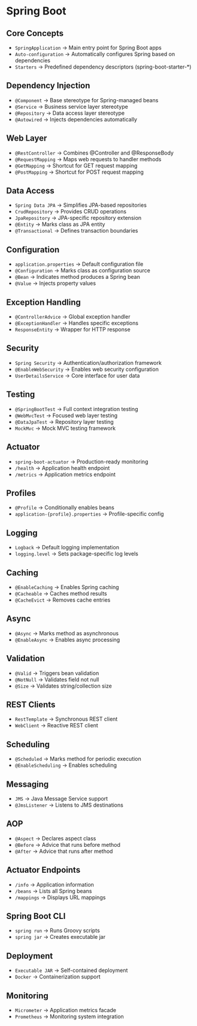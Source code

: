 # Spring Boot

## Core Concepts
- `SpringApplication` → Main entry point for Spring Boot apps  
- `Auto-configuration` → Automatically configures Spring based on dependencies  
- `Starters` → Predefined dependency descriptors (spring-boot-starter-*)  

## Dependency Injection
- `@Component` → Base stereotype for Spring-managed beans  
- `@Service` → Business service layer stereotype  
- `@Repository` → Data access layer stereotype  
- `@Autowired` → Injects dependencies automatically  

## Web Layer
- `@RestController` → Combines @Controller and @ResponseBody  
- `@RequestMapping` → Maps web requests to handler methods  
- `@GetMapping` → Shortcut for GET request mapping  
- `@PostMapping` → Shortcut for POST request mapping  

## Data Access
- `Spring Data JPA` → Simplifies JPA-based repositories  
- `CrudRepository` → Provides CRUD operations  
- `JpaRepository` → JPA-specific repository extension  
- `@Entity` → Marks class as JPA entity  
- `@Transactional` → Defines transaction boundaries  

## Configuration
- `application.properties` → Default configuration file  
- `@Configuration` → Marks class as configuration source  
- `@Bean` → Indicates method produces a Spring bean  
- `@Value` → Injects property values  

## Exception Handling
- `@ControllerAdvice` → Global exception handler  
- `@ExceptionHandler` → Handles specific exceptions  
- `ResponseEntity` → Wrapper for HTTP response  

## Security
- `Spring Security` → Authentication/authorization framework  
- `@EnableWebSecurity` → Enables web security configuration  
- `UserDetailsService` → Core interface for user data  

## Testing
- `@SpringBootTest` → Full context integration testing  
- `@WebMvcTest` → Focused web layer testing  
- `@DataJpaTest` → Repository layer testing  
- `MockMvc` → Mock MVC testing framework  

## Actuator
- `spring-boot-actuator` → Production-ready monitoring  
- `/health` → Application health endpoint  
- `/metrics` → Application metrics endpoint  

## Profiles
- `@Profile` → Conditionally enables beans  
- `application-{profile}.properties` → Profile-specific config  

## Logging
- `Logback` → Default logging implementation  
- `logging.level` → Sets package-specific log levels  

## Caching
- `@EnableCaching` → Enables Spring caching  
- `@Cacheable` → Caches method results  
- `@CacheEvict` → Removes cache entries  

## Async
- `@Async` → Marks method as asynchronous  
- `@EnableAsync` → Enables async processing  

## Validation
- `@Valid` → Triggers bean validation  
- `@NotNull` → Validates field not null  
- `@Size` → Validates string/collection size  

## REST Clients
- `RestTemplate` → Synchronous REST client  
- `WebClient` → Reactive REST client  

## Scheduling
- `@Scheduled` → Marks method for periodic execution  
- `@EnableScheduling` → Enables scheduling  

## Messaging
- `JMS` → Java Message Service support  
- `@JmsListener` → Listens to JMS destinations  

## AOP
- `@Aspect` → Declares aspect class  
- `@Before` → Advice that runs before method  
- `@After` → Advice that runs after method  

## Actuator Endpoints
- `/info` → Application information  
- `/beans` → Lists all Spring beans  
- `/mappings` → Displays URL mappings  

## Spring Boot CLI
- `spring run` → Runs Groovy scripts  
- `spring jar` → Creates executable jar  

## Deployment
- `Executable JAR` → Self-contained deployment  
- `Docker` → Containerization support  

## Monitoring
- `Micrometer` → Application metrics facade  
- `Prometheus` → Monitoring system integration  
